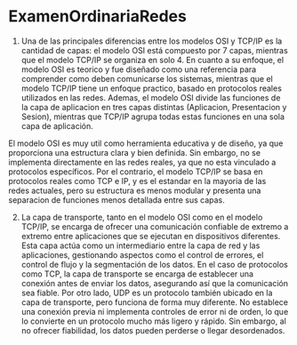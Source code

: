 # ExamenOrdinariaRedes

1. Una de las principales diferencias entre los modelos OSI y TCP/IP es la cantidad de capas: el modelo OSI está compuesto por 7 capas, mientras que el modelo TCP/IP se organiza en solo 4. En cuanto a su enfoque, el modelo OSI es teorico y fue diseñado como una referencia para comprender como deben comunicarse los sistemas, mientras que el modelo TCP/IP tiene un enfoque practico, basado en protocolos reales utilizados en las redes. Ademas, el modelo OSI divide las funciones de la capa de aplicacion en tres capas distintas (Aplicacion, Presentacion y Sesion), mientras que TCP/IP agrupa todas estas funciones en una sola capa de aplicación.

El modelo OSI es muy util como herramienta educativa y de diseño, ya que proporciona una estructura clara y bien definida. Sin embargo, no se implementa directamente en las redes reales, ya que no esta vinculado a protocolos específicos. Por el contrario, el modelo TCP/IP se basa en protocolos reales como TCP e IP, y es el estandar en la mayoria de las redes actuales, pero su estructura es menos modular y presenta una separacion de funciones menos detallada entre sus capas.


2. La capa de transporte, tanto en el modelo OSI como en el modelo TCP/IP, se encarga de ofrecer una comunicación confiable de extremo a extremo entre aplicaciones que se ejecutan en dispositivos diferentes. Esta capa actúa como un intermediario entre la capa de red y las aplicaciones, gestionando aspectos como el control de errores, el control de flujo y la segmentación de los datos.
En el caso de protocolos como TCP, la capa de transporte se encarga de establecer una conexión antes de enviar los datos, asegurando así que la comunicación sea fiable.
Por otro lado, UDP es un protocolo también ubicado en la capa de transporte, pero funciona de forma muy diferente. No establece una conexión previa ni implementa controles de error ni de orden, lo que lo convierte en un protocolo mucho más ligero y rápido. Sin embargo, al no ofrecer fiabilidad, los datos pueden perderse o llegar desordenados.
 

